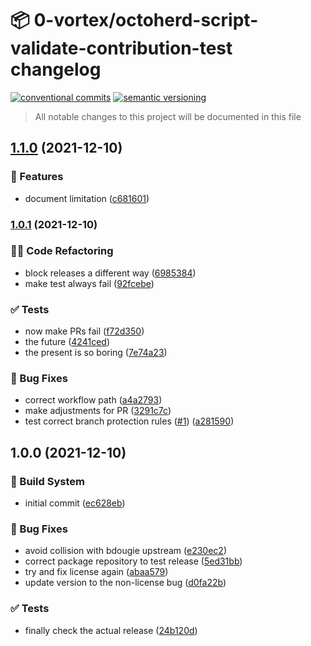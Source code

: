 # 📦 0-vortex/octoherd-script-validate-contribution-test changelog

[![conventional commits](https://img.shields.io/badge/conventional%20commits-1.0.0-yellow.svg)](https://conventionalcommits.org)
[![semantic versioning](https://img.shields.io/badge/semantic%20versioning-2.0.0-green.svg)](https://semver.org)

> All notable changes to this project will be documented in this file

## [1.1.0](https://github.com/0-vortex/octoherd-script-validate-contribution-test/compare/v1.0.1...v1.1.0) (2021-12-10)


### 🍕 Features

* document limitation ([c681601](https://github.com/0-vortex/octoherd-script-validate-contribution-test/commit/c681601474aa28c6a5b030d4919a1e7efb32a31c))

### [1.0.1](https://github.com/0-vortex/octoherd-script-validate-contribution-test/compare/v1.0.0...v1.0.1) (2021-12-10)


### 🧑‍💻 Code Refactoring

* block releases a different way ([6985384](https://github.com/0-vortex/octoherd-script-validate-contribution-test/commit/6985384ecc1fbb60781ba6d75a938d8395c17956))
* make test always fail ([92fcebe](https://github.com/0-vortex/octoherd-script-validate-contribution-test/commit/92fcebec2a851e3badedfb99961a66368e00472c))


### ✅ Tests

* now make PRs fail ([f72d350](https://github.com/0-vortex/octoherd-script-validate-contribution-test/commit/f72d3509ee196db9d9e5bb47166c49573fee36c5))
* the future ([4241ced](https://github.com/0-vortex/octoherd-script-validate-contribution-test/commit/4241ced495da751d024176926fba8267dc51f79a))
* the present is so boring ([7e74a23](https://github.com/0-vortex/octoherd-script-validate-contribution-test/commit/7e74a2348f080de4590a8b6a7544c893acb347a6))


### 🐛 Bug Fixes

* correct workflow path ([a4a2793](https://github.com/0-vortex/octoherd-script-validate-contribution-test/commit/a4a279309ae247443d5674ed20a290a87bb94daa))
* make adjustments for PR ([3291c7c](https://github.com/0-vortex/octoherd-script-validate-contribution-test/commit/3291c7c49dbbfa53d76fdb7c11cc2588ac382ddc))
* test correct branch protection rules ([#1](https://github.com/0-vortex/octoherd-script-validate-contribution-test/issues/1)) ([a281590](https://github.com/0-vortex/octoherd-script-validate-contribution-test/commit/a281590e077e29513a8c88b9a85d4d29638a2d1b))

## 1.0.0 (2021-12-10)


### 🤖 Build System

* initial commit ([ec628eb](https://github.com/0-vortex/octoherd-script-validate-contribution-test/commit/ec628ebe5e3e71a7cb19a734fa0150202377b95e))


### 🐛 Bug Fixes

* avoid collision with bdougie upstream ([e230ec2](https://github.com/0-vortex/octoherd-script-validate-contribution-test/commit/e230ec23f23df18c6c24c5f565d03519826cb677))
* correct package repository to test release ([5ed31bb](https://github.com/0-vortex/octoherd-script-validate-contribution-test/commit/5ed31bbd4ea7354651d68ac2bab8e9cf0ed7e330))
* try and fix license again ([abaa579](https://github.com/0-vortex/octoherd-script-validate-contribution-test/commit/abaa579c2837b9a42617f7f3cd9f1764b021b7a1))
* update version to the non-license bug ([d0fa22b](https://github.com/0-vortex/octoherd-script-validate-contribution-test/commit/d0fa22b4b6ce00b1e389a2edbe3dad975c81c51c))


### ✅ Tests

* finally check the actual release ([24b120d](https://github.com/0-vortex/octoherd-script-validate-contribution-test/commit/24b120d283e5ab52461da9a054b93a42fa112355))
